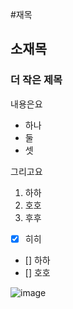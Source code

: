 #재목
## 소재목
### 더 작은 제목

내용은요
- 하나
- 둘
- 셋

그리고요
1. 하하
2. 호호
3. 후후

- [x] 히히
- [] 하하
- [] 호호

![image](https://github.com/user-attachments/assets/cea19bd7-485a-4fca-bcfa-90e812a2ff19)
